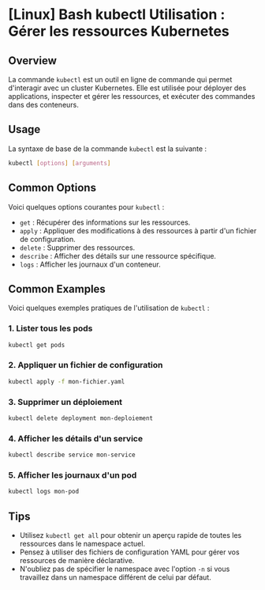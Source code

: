 # [Linux] Bash kubectl Utilisation : Gérer les ressources Kubernetes

## Overview
La commande `kubectl` est un outil en ligne de commande qui permet d'interagir avec un cluster Kubernetes. Elle est utilisée pour déployer des applications, inspecter et gérer les ressources, et exécuter des commandes dans des conteneurs.

## Usage
La syntaxe de base de la commande `kubectl` est la suivante :

```bash
kubectl [options] [arguments]
```

## Common Options
Voici quelques options courantes pour `kubectl` :

- `get` : Récupérer des informations sur les ressources.
- `apply` : Appliquer des modifications à des ressources à partir d'un fichier de configuration.
- `delete` : Supprimer des ressources.
- `describe` : Afficher des détails sur une ressource spécifique.
- `logs` : Afficher les journaux d'un conteneur.

## Common Examples
Voici quelques exemples pratiques de l'utilisation de `kubectl` :

### 1. Lister tous les pods
```bash
kubectl get pods
```

### 2. Appliquer un fichier de configuration
```bash
kubectl apply -f mon-fichier.yaml
```

### 3. Supprimer un déploiement
```bash
kubectl delete deployment mon-deploiement
```

### 4. Afficher les détails d'un service
```bash
kubectl describe service mon-service
```

### 5. Afficher les journaux d'un pod
```bash
kubectl logs mon-pod
```

## Tips
- Utilisez `kubectl get all` pour obtenir un aperçu rapide de toutes les ressources dans le namespace actuel.
- Pensez à utiliser des fichiers de configuration YAML pour gérer vos ressources de manière déclarative.
- N'oubliez pas de spécifier le namespace avec l'option `-n` si vous travaillez dans un namespace différent de celui par défaut.